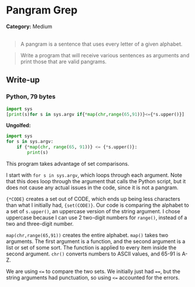 <h1>Pangram Grep</h1>
<b>Category:</b> Medium
<br><br>

> A pangram is a sentence that uses every letter of a given alphabet.

> Write a program that will receive various sentences as arguments and print those that are valid pangrams.

<h2>Write-up</h2>

<h3>Python, 79 bytes</h3>


```Python
import sys
[print(s)for s in sys.argv if{*map(chr,range(65,91))}<={*s.upper()}]
```

<b>Ungolfed:</b>

```Python
import sys
for s in sys.argv:
    if {*map(chr, range(65, 91))} <= {*s.upper()}:
        print(s)
```

This program takes advantage of set comparisons.

I start with `for s in sys.argv`, which loops through each argument. Note that this does loop through the argument that calls the Python script, but it does not cause any actual issues in the code, since it is not a pangram.

`{*CODE}` creates a set out of CODE, which ends up being less characters than what I initially had, `{set(CODE)}`. Our code is comparing the alphabet to a set of `s.upper()`, an uppercase version of the string argument. I chose uppercase because I can use 2 two-digit numbers for `range()`, instead of a two and three-digit number.

`map(chr,range(65,91))` creates the entire alphabet. `map()` takes two arguments. The first argument is a function, and the second argument is a list or set of some sort. The function is applied to every item inside the second argument. `chr()` converts numbers to ASCII values, and 65-91 is A-Z.

We are using `<=` to compare the two sets. We initially just had `==`, but the string arguments had punctuation, so using `<=` accounted for the errors.
